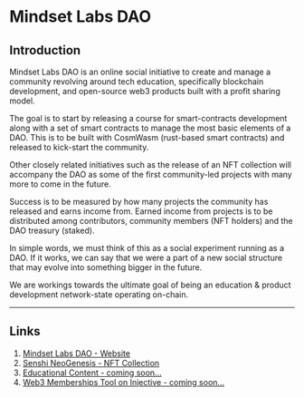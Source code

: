 # Mindset Labs DAO

## Introduction

Mindset Labs DAO is an online social initiative to create and manage a community revolving around tech education, specifically blockchain development, and open-source web3 products built with a profit sharing model.

The goal is to start by releasing a course for smart-contracts development along with a set of smart contracts to manage the most basic elements of a DAO. This is to be built with CosmWasm (rust-based smart contracts) and released to kick-start the community.

Other closely related initiatives such as the release of an NFT collection will accompany the DAO as some of the first community-led projects with many more to come in the future.

Success is to be measured by how many projects the community has released and earns income from. Earned income from projects is to be distributed among contributors, community members (NFT holders) and the DAO treasury (staked).

In simple words, we must think of this as a social experiment running as a DAO. If it works, we can say that we were a part of a new social structure that may evolve into something bigger in the future.

We are workings towards the ultimate goal of being an education & product development network-state operating on-chain.

---

## Links

1. [Mindset Labs DAO - Website](https://mindsetlabs.io)
2. [Senshi NeoGenesis - NFT Collection](https://x.com/InjectiveSenshi)
3. [Educational Content - coming soon...]()
4. [Web3 Memberships Tool on Injective - coming soon...]()
